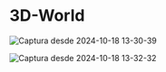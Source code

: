 # 3D-World

![Captura desde 2024-10-18 13-30-39](https://github.com/user-attachments/assets/a438ce52-61ff-4fa3-8db9-a82f4de4dcf8)


![Captura desde 2024-10-18 13-32-32](https://github.com/user-attachments/assets/5528e2ad-a815-4394-baa8-930944262912)
